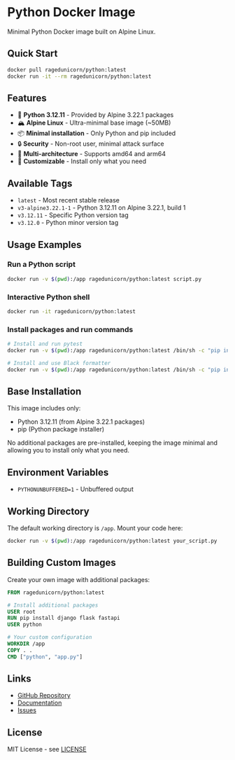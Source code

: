 # Python Docker Image

Minimal Python Docker image built on Alpine Linux.

## Quick Start

```bash
docker pull ragedunicorn/python:latest
docker run -it --rm ragedunicorn/python:latest
```

## Features

- 🐍 **Python 3.12.11** - Provided by Alpine 3.22.1 packages
- 🏔️ **Alpine Linux** - Ultra-minimal base image (~50MB)
- 📦 **Minimal installation** - Only Python and pip included
- 🔒 **Security** - Non-root user, minimal attack surface
- 🚀 **Multi-architecture** - Supports amd64 and arm64
- 🎯 **Customizable** - Install only what you need

## Available Tags

- `latest` - Most recent stable release
- `v3-alpine3.22.1-1` - Python 3.12.11 on Alpine 3.22.1, build 1
- `v3.12.11` - Specific Python version tag
- `v3.12.0` - Python minor version tag

## Usage Examples

### Run a Python script
```bash
docker run -v $(pwd):/app ragedunicorn/python:latest script.py
```

### Interactive Python shell
```bash
docker run -it ragedunicorn/python:latest
```

### Install packages and run commands
```bash
# Install and run pytest
docker run -v $(pwd):/app ragedunicorn/python:latest /bin/sh -c "pip install pytest && python -m pytest"

# Install and use Black formatter
docker run -v $(pwd):/app ragedunicorn/python:latest /bin/sh -c "pip install black && python -m black ."
```

## Base Installation

This image includes only:
- Python 3.12.11 (from Alpine 3.22.1 packages)
- pip (Python package installer)

No additional packages are pre-installed, keeping the image minimal and allowing you to install only what you need.

## Environment Variables

- `PYTHONUNBUFFERED=1` - Unbuffered output

## Working Directory

The default working directory is `/app`. Mount your code here:

```bash
docker run -v $(pwd):/app ragedunicorn/python:latest your_script.py
```

## Building Custom Images

Create your own image with additional packages:

```dockerfile
FROM ragedunicorn/python:latest

# Install additional packages
USER root
RUN pip install django flask fastapi
USER python

# Your custom configuration
WORKDIR /app
COPY . .
CMD ["python", "app.py"]
```

## Links

- [GitHub Repository](https://github.com/ragedunicorn/docker-python)
- [Documentation](https://github.com/ragedunicorn/docker-python/blob/master/README.md)
- [Issues](https://github.com/ragedunicorn/docker-python/issues)

## License

MIT License - see [LICENSE](https://github.com/ragedunicorn/docker-python/blob/master/LICENSE.txt)